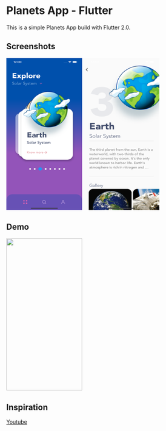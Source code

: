 # Planets App - Flutter

This is a simple Planets App build with Flutter 2.0.

## Screenshots

<img src="/demo/print1.png" width="200" height="400"/> <img src="/demo/print2.png" width="200" height="400"/>

## Demo

<img src="/demo/demo.gif" width="200" height="400"/>

## Inspiration

[Youtube](https://www.youtube.com/watch?v=neXfa4J752A&list=PL2h81vEfhon9yDXw5YeHz3ETtD_Q3a2wt&index=4)
